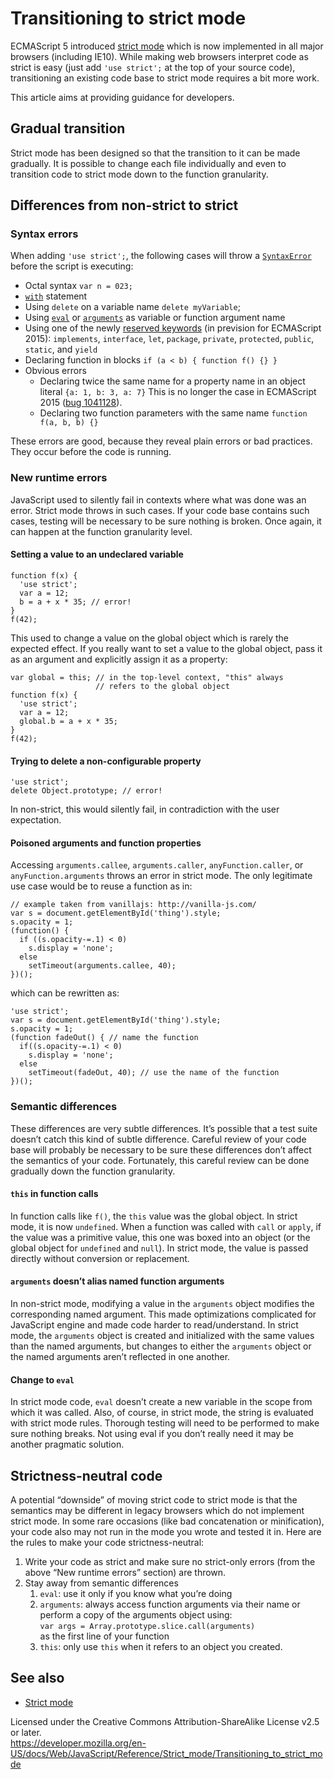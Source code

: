 Transitioning to strict mode
============================

ECMAScript 5 introduced [strict mode](../strict_mode) which is now implemented in all major browsers (including IE10). While making web browsers interpret code as strict is easy (just add `'use strict';` at the top of your source code), transitioning an existing code base to strict mode requires a bit more work.

This article aims at providing guidance for developers.

Gradual transition
------------------

Strict mode has been designed so that the transition to it can be made gradually. It is possible to change each file individually and even to transition code to strict mode down to the function granularity.

Differences from non-strict to strict
-------------------------------------

### Syntax errors

When adding `'use strict';`, the following cases will throw a [`SyntaxError`](../global_objects/syntaxerror) before the script is executing:

-   Octal syntax `var n = 023;`
-   [`with`](../statements/with) statement
-   Using `delete` on a variable name `delete myVariable`;
-   Using [`eval`](../global_objects/eval) or [`arguments`](../functions/arguments) as variable or function argument name
-   Using one of the newly [reserved keywords](../lexical_grammar#keywords) (in prevision for ECMAScript 2015): `implements`, `interface`, `let`, `package`, `private`, `protected`, `public`, `static`, and `yield`
-   Declaring function in blocks `if (a < b) { function f() {} }`
-   Obvious errors
    -   Declaring twice the same name for a property name in an object literal `{a: 1, b: 3, a: 7}` This is no longer the case in ECMAScript 2015 ([bug 1041128](https://bugzilla.mozilla.org/show_bug.cgi?id=1041128)).
    -   Declaring two function parameters with the same name `function f(a, b, b) {}`

These errors are good, because they reveal plain errors or bad practices. They occur before the code is running.

### New runtime errors

JavaScript used to silently fail in contexts where what was done was an error. Strict mode throws in such cases. If your code base contains such cases, testing will be necessary to be sure nothing is broken. Once again, it can happen at the function granularity level.

#### Setting a value to an undeclared variable

    function f(x) {
      'use strict';
      var a = 12;
      b = a + x * 35; // error!
    }
    f(42);

This used to change a value on the global object which is rarely the expected effect. If you really want to set a value to the global object, pass it as an argument and explicitly assign it as a property:

    var global = this; // in the top-level context, "this" always
                       // refers to the global object
    function f(x) {
      'use strict';
      var a = 12;
      global.b = a + x * 35;
    }
    f(42);

#### Trying to delete a non-configurable property

    'use strict';
    delete Object.prototype; // error!

In non-strict, this would silently fail, in contradiction with the user expectation.

#### Poisoned arguments and function properties

Accessing `arguments.callee`, `arguments.caller`, `anyFunction.caller`, or `anyFunction.arguments` throws an error in strict mode. The only legitimate use case would be to reuse a function as in:

    // example taken from vanillajs: http://vanilla-js.com/
    var s = document.getElementById('thing').style;
    s.opacity = 1;
    (function() {
      if ((s.opacity-=.1) < 0)
        s.display = 'none';
      else
        setTimeout(arguments.callee, 40);
    })();

which can be rewritten as:

    'use strict';
    var s = document.getElementById('thing').style;
    s.opacity = 1;
    (function fadeOut() { // name the function
      if((s.opacity-=.1) < 0)
        s.display = 'none';
      else
        setTimeout(fadeOut, 40); // use the name of the function
    })();

### Semantic differences

These differences are very subtle differences. It’s possible that a test suite doesn’t catch this kind of subtle difference. Careful review of your code base will probably be necessary to be sure these differences don’t affect the semantics of your code. Fortunately, this careful review can be done gradually down the function granularity.

#### `this` in function calls

In function calls like `f()`, the `this` value was the global object. In strict mode, it is now `undefined`. When a function was called with `call` or `apply`, if the value was a primitive value, this one was boxed into an object (or the global object for `undefined` and `null`). In strict mode, the value is passed directly without conversion or replacement.

#### `arguments` doesn’t alias named function arguments

In non-strict mode, modifying a value in the `arguments` object modifies the corresponding named argument. This made optimizations complicated for JavaScript engine and made code harder to read/understand. In strict mode, the `arguments` object is created and initialized with the same values than the named arguments, but changes to either the `arguments` object or the named arguments aren’t reflected in one another.

#### Change to `eval`

In strict mode code, `eval` doesn’t create a new variable in the scope from which it was called. Also, of course, in strict mode, the string is evaluated with strict mode rules. Thorough testing will need to be performed to make sure nothing breaks. Not using eval if you don’t really need it may be another pragmatic solution.

Strictness-neutral code
-----------------------

A potential “downside” of moving strict code to strict mode is that the semantics may be different in legacy browsers which do not implement strict mode. In some rare occasions (like bad concatenation or minification), your code also may not run in the mode you wrote and tested it in. Here are the rules to make your code strictness-neutral:

1.  Write your code as strict and make sure no strict-only errors (from the above “New runtime errors” section) are thrown.
2.  Stay away from semantic differences
    1.  `eval`: use it only if you know what you’re doing
    2.  `arguments`: always access function arguments via their name or perform a copy of the arguments object using:  
        `var args = Array.prototype.slice.call(arguments)`  
        as the first line of your function
    3.  `this`: only use `this` when it refers to an object you created.

See also
--------

-   [Strict mode](../strict_mode)

Licensed under the Creative Commons Attribution-ShareAlike License v2.5 or later.  
<a href="https://developer.mozilla.org/en-US/docs/Web/JavaScript/Reference/Strict_mode/Transitioning_to_strict_mode" class="_attribution-link">https://developer.mozilla.org/en-US/docs/Web/JavaScript/Reference/Strict_mode/Transitioning_to_strict_mode</a>
